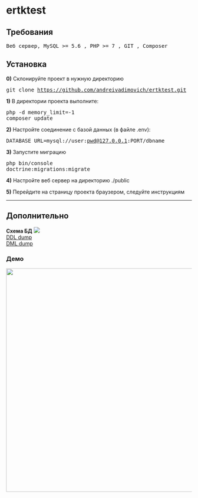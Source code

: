 # ertktest

<h2>Требования</h2>
<pre>
Веб сервер, MySQL >= 5.6 , PHP >= 7 , GIT , Composer
</pre>

<h2>Установка</h2>

<b>0)</b> Cклонируйте проект в нужную директорию
	<pre>git clone https://github.com/andreivadimovich/ertktest.git</pre>

<b>1)</b> В директории проекта выполните:
	<pre>php -d memory_limit=-1 composer update</pre>

<b>2)</b> Настройте соединение с базой данных (в файле .env):
	<pre>DATABASE_URL=mysql://user:pwd@127.0.0.1:PORT/dbname</pre>

<b>3)</b> Запустите миграцию
	<pre>php bin/console doctrine:migrations:migrate</pre>

<b>4)</b> Настройте веб сервер на директорию ./public 

<b>5)</b> Перейдите на страницу проекта браузером, следуйте инструкциям

<hr />

<h2>Дополнительно</h2>
<b>Схема БД</b>
<img src="https://raw.githubusercontent.com/andreivadimovich/ertktest/master/docs/db.png" />

<br />
<a href="https://github.com/andreivadimovich/ertktest/blob/master/docs/ddl_dump.sql">DDL dump</a>
<br />
<a href="https://github.com/andreivadimovich/ertktest/blob/master/docs/dml_dump.sql">DML dump</a>

<h3>Демо</h3>
<img src="https://raw.githubusercontent.com/andreivadimovich/ertktest/master/demo.gif" width="860" height="606" />
